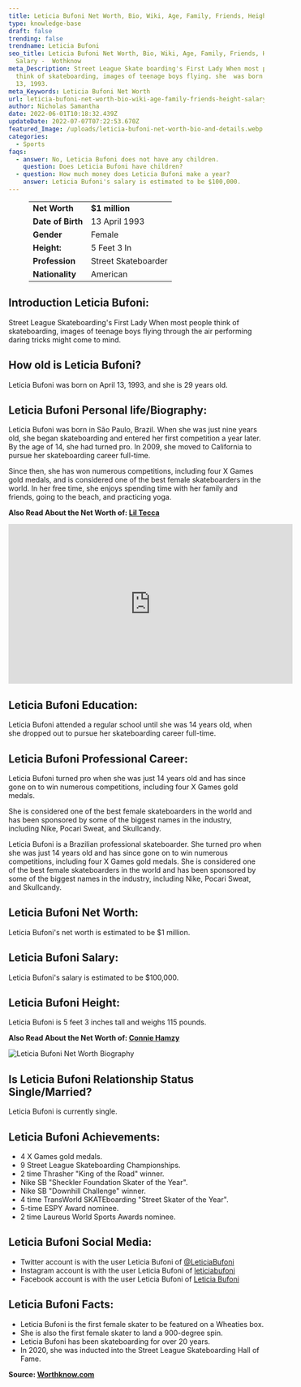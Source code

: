 ```yaml
---
title: Leticia Bufoni Net Worth, Bio, Wiki, Age, Family, Friends, Height & Salary
type: knowledge-base
draft: false
trending: false
trendname: Leticia Bufoni
seo_title: Leticia Bufoni Net Worth, Bio, Wiki, Age, Family, Friends, Height &
  Salary -  Wothknow
meta_Description: Street League Skate boarding's First Lady When most people
  think of skateboarding, images of teenage boys flying. she  was born on April
  13, 1993.
meta_Keywords: Leticia Bufoni Net Worth
url: leticia-bufoni-net-worth-bio-wiki-age-family-friends-height-salary
author: Nicholas Samantha
date: 2022-06-01T10:18:32.439Z
updateDate: 2022-07-07T07:22:53.670Z
featured_Image: /uploads/leticia-bufoni-net-worth-bio-and-details.webp
categories:
  - Sports
faqs:
  - answer: No, Leticia Bufoni does not have any children.
    question: Does Leticia Bufoni have children?
  - question: How much money does Leticia Bufoni make a year?
    answer: Leticia Bufoni's salary is estimated to be $100,000.
---
```

<figure class="wp-block-table is-style-stripes">
  <table>
    <tbody>
      <tr>
        <td>
          <strong>Net Worth</strong>
        </td>
        <td>
          <strong>$1 million</strong>
        </td>
      </tr>
      <tr>
        <td>
          <strong>Date of Birth</strong>
        </td>
        <td>13 April 1993</td>
      </tr>
      <tr>
        <td>
          <strong>Gender</strong>
        </td>
        <td>Female</td>
      </tr>
      <tr>
        <td>
          <strong>Height:</strong>
        </td>
        <td>5 Feet 3 In</td>
      </tr>
      <tr>
        <td>
          <strong>Profession</strong>
        </td>
        <td>Street Skateboarder</td>
      </tr>
      <tr>
        <td>
          <strong>Nationality</strong>
        </td>
        <td>American</td>
      </tr>
    </tbody>
  </table>
</figure>

## **Introduction Leticia Bufoni:**

Street League Skateboarding's First Lady When most people think of skateboarding, images of teenage boys flying through the air performing daring tricks might come to mind. 

## **How old is Leticia Bufoni?**

Leticia Bufoni was born on April 13, 1993, and she is 29 years old.

## **Leticia Bufoni Personal life/Biography:**

Leticia Bufoni was born in São Paulo, Brazil. When she was just nine years old, she began skateboarding and entered her first competition a year later. By the age of 14, she had turned pro. In 2009, she moved to California to pursue her skateboarding career full-time. 

Since then, she has won numerous competitions, including four X Games gold medals, and is considered one of the best female skateboarders in the world. In her free time, she enjoys spending time with her family and friends, going to the beach, and practicing yoga.

**Also Read About the Net Worth of: <a href="https://worthknow.com/lil-tecca-net-worth-bio-age-family-friends-height-salary/" target="_blank" rel="noopener">Lil Tecca</a>**

<iframe width="560" height="315" src="https://www.youtube.com/embed/JbPfsMwnWTI" title="YouTube video player" frameborder="0" allow="accelerometer; autoplay; clipboard-write; encrypted-media; gyroscope; picture-in-picture" allowfullscreen></iframe>

## **Leticia Bufoni Education:**

Leticia Bufoni attended a regular school until she was 14 years old, when she dropped out to pursue her skateboarding career full-time. 

## **Leticia Bufoni Professional Career:**

Leticia Bufoni turned pro when she was just 14 years old and has since gone on to win numerous competitions, including four X Games gold medals. 

She is considered one of the best female skateboarders in the world and has been sponsored by some of the biggest names in the industry, including Nike, Pocari Sweat, and Skullcandy. 

Leticia Bufoni is a Brazilian professional skateboarder. She turned pro when she was just 14 years old and has since gone on to win numerous competitions, including four X Games gold medals. She is considered one of the best female skateboarders in the world and has been sponsored by some of the biggest names in the industry, including Nike, Pocari Sweat, and Skullcandy. 

## **Leticia Bufoni Net Worth:**

Leticia Bufoni's net worth is estimated to be $1 million. 

## **Leticia Bufoni Salary:**

Leticia Bufoni's salary is estimated to be $100,000. 

## **Leticia Bufoni Height:**

Leticia Bufoni is 5 feet 3 inches tall and weighs 115 pounds. 

**Also Read About the Net Worth of: <a href="https://worthknow.com/connie-hamzy-net-worth-bio-wiki-age-family-friends-height-salary/" target="_blank" rel="noopener">Connie Hamzy</a>**

![Leticia Bufoni Net Worth Biography](/uploads/leticia-bufoni-net-worth.webp)

## **Is Leticia Bufoni Relationship Status Single/Married?**

Leticia Bufoni is currently single. 

## **Leticia Bufoni Achievements:**

* 4 X Games gold medals.
* 9 Street League Skateboarding Championships.
* 2 time Thrasher "King of the Road" winner.
* Nike SB "Sheckler Foundation Skater of the Year".
* Nike SB "Downhill Challenge" winner.
* 4 time TransWorld SKATEboarding "Street Skater of the Year".
* 5-time ESPY Award nominee.
* 2 time Laureus World Sports Awards nominee.

## **Leticia Bufoni Social Media:**

* Twitter account is with the user Leticia Bufoni of <a href="https://twitter.com/LeticiaBufoni" target="_blank" rel="nofollow" rel="noopener">@LeticiaBufoni</a>
* Instagram account is with the user Leticia Bufoni of <a href="https://www.instagram.com/leticiabufoni/" target="_blank" rel="nofollow" rel="noopener">leticiabufoni</a>
* Facebook account is with the user Leticia Bufoni of <a href="https://www.facebook.com/LeticiaBufoni/" target="_blank" rel="nofollow" rel="noopener">Leticia Bufoni</a>

## **Leticia Bufoni Facts:**

* Leticia Bufoni is the first female skater to be featured on a Wheaties box. 
* She is also the first female skater to land a 900-degree spin. 
* Leticia Bufoni has been skateboarding for over 20 years. 
* In 2020, she was inducted into the Street League Skateboarding Hall of Fame.

**Source: <a href="https://worthknow.com/" target="_blank" rel="noopener">Worthknow.com</a>**
